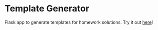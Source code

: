 # Template Generator
Flask app to generate templates for homework solutions. Try it out [here](https://templategenerator.herokuapp.com)!
